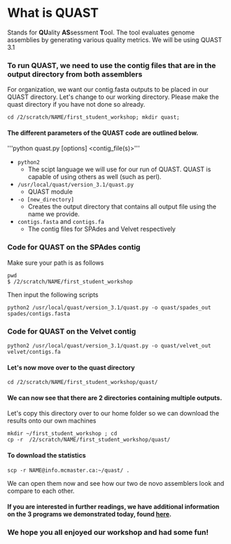 # What is QUAST
Stands for **QU**ality **AS**sessment **T**ool. The tool evaluates genome assemblies by generating various quality metrics.
We will be using QUAST 3.1

### To run QUAST, we need to use the contig files that are in the output directory from both assemblers
For organization, we want our contig.fasta outputs to be placed in our QUAST directory. Let's change to our working directory. Please make the quast directory if you have not done so already.

```
cd /2/scratch/NAME/first_student_workshop; mkdir quast;
```
#### The different parameters of the QUAST code are outlined below.
'''python quast.py [options] <contig_file(s)>'''

- ```python2``` 
    - The scipt language we will use for our run of QUAST. QUAST is capable of using others as well (such as perl).
- ```/usr/local/quast/version_3.1/quast.py```
    -   QUAST module
- ```-o [new_directory] ```
    - Creates the output directory that contains all output file using the name we provide. 
- ```contigs.fasta``` and ```contigs.fa``` 
    - The contig files for SPAdes and Velvet respectively

### Code for QUAST on the SPAdes contig
Make sure your path is as follows
```
pwd
$ /2/scratch/NAME/first_student_workshop
```
Then input the following scripts
```
python2 /usr/local/quast/version_3.1/quast.py -o quast/spades_out spades/contigs.fasta
```
### Code for QUAST on the Velvet contig
```
python2 /usr/local/quast/version_3.1/quast.py -o quast/velvet_out velvet/contigs.fa
```
#### Let's now move over to the quast directory
```
cd /2/scratch/NAME/first_student_workshop/quast/
```
#### We can now see that there are 2 directories containing multiple outputs.
Let's copy this directory over to our home folder so we can download the results onto our own machines
```
mkdir ~/first_student_workshop ; cd
cp -r  /2/scratch/NAME/first_student_workshop/quast/
```
#### To download the statistics
```
scp -r NAME@info.mcmaster.ca:~/quast/ .
```
We can open them now and see how our two de novo assemblers look and compare to each other.

#### If you are interested in further readings, we have additional information on the 3 programs we demonstrated today, found [here](https://github.com/GregK10/722Workshop_Velvet.SPAdes_YY.MY.GK/blob/main/5_Additional_readings.md).
### We hope you all enjoyed our workshop and had some fun!

